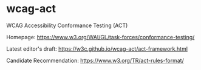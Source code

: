 # wcag-act
WCAG Accessibility Conformance Testing (ACT)

Homepage: https://www.w3.org/WAI/GL/task-forces/conformance-testing/

Latest editor's draft: https://w3c.github.io/wcag-act/act-framework.html

Candidate Recommendation: https://www.w3.org/TR/act-rules-format/
